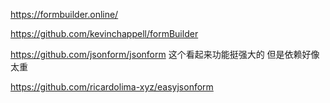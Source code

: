 
https://formbuilder.online/ 

https://github.com/kevinchappell/formBuilder

https://github.com/jsonform/jsonform
这个看起来功能挺强大的 但是依赖好像太重

https://github.com/ricardolima-xyz/easyjsonform